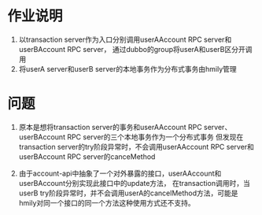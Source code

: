 # 作业说明
1. 以transaction server作为入口分别调用userAAccount RPC server和userBAccount RPC server，
   通过dubbo的group将userA和userB区分开调用
2. 将userA server和userB server的本地事务作为分布式事务由hmily管理

# 问题
1. 原本是想将transaction server的事务和userAAccount RPC server、userBAccount RPC server的三个本地事务作为一个分布式事务
   但发现在transaction server的try阶段异常时，不会调用userAAccount RPC server和userBAccount RPC server的canceMethod
   
2. 由于account-api中抽象了一个对外暴露的接口，userAAccount和userBAccount分别实现此接口中的update方法，
   在transaction调用时，当userB try阶段异常时，并不会调用userA的cancelMethod方法，可能是hmily对同一个接口的同一个方法这种使用方式还不支持。
   